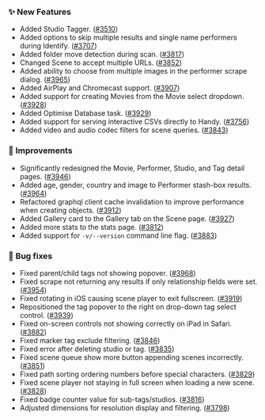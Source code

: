 ### ✨ New Features
* Added Studio Tagger. ([#3510](https://github.com/stashapp/stash/pull/3510))
* Added options to skip multiple results and single name performers during Identify. ([#3707](https://github.com/stashapp/stash/pull/3707))
* Added folder move detection during scan. ([#3817](https://github.com/stashapp/stash/pull/3817))
* Changed Scene to accept multiple URLs. ([#3852](https://github.com/stashapp/stash/pull/3852))
* Added ability to choose from multiple images in the performer scrape dialog. ([#3965](https://github.com/stashapp/stash/pull/3965))
* Added AirPlay and Chromecast support. ([#3907](https://github.com/stashapp/stash/pull/3907))
* Added support for creating Movies from the Movie select dropdown. ([#3928](https://github.com/stashapp/stash/pull/3928))
* Added Optimise Database task. ([#3929](https://github.com/stashapp/stash/pull/3929))
* Added support for serving interactive CSVs directly to Handy. ([#3756](https://github.com/stashapp/stash/pull/3756))
* Added video and audio codec filters for scene queries. ([#3843](https://github.com/stashapp/stash/pull/3843))

### 🎨 Improvements
* Significantly redesigned the Movie, Performer, Studio, and Tag detail pages. ([#3946](https://github.com/stashapp/stash/pull/3946))
* Added age, gender, country and image to Performer stash-box results. ([#3964](https://github.com/stashapp/stash/pull/3964))
* Refactored graphql client cache invalidation to improve performance when creating objects. ([#3912](https://github.com/stashapp/stash/pull/3912))
* Added Gallery card to the Gallery tab on the Scene page. ([#3927](https://github.com/stashapp/stash/pull/3927))
* Added more stats to the stats page. ([#3812](https://github.com/stashapp/stash/pull/3812))
* Added support for `-v/--version` command line flag. ([#3883](https://github.com/stashapp/stash/pull/3883))

### 🐛 Bug fixes
* Fixed parent/child tags not showing popover. ([#3968](https://github.com/stashapp/stash/pull/3968))
* Fixed scrape not returning any results if only relationship fields were set. ([#3954](https://github.com/stashapp/stash/pull/3954))
* Fixed rotating in iOS causing scene player to exit fullscreen. ([#3919](https://github.com/stashapp/stash/pull/3919))
* Repositioned the tag popover to the right on drop-down tag select control. ([#3939](https://github.com/stashapp/stash/pull/3939))
* Fixed on-screen controls not showing correctly on iPad in Safari. ([#3882](https://github.com/stashapp/stash/pull/3882))
* Fixed marker tag exclude filtering. ([#3846](https://github.com/stashapp/stash/pull/3846))
* Fixed error after deleting studio or tag. ([#3835](https://github.com/stashapp/stash/pull/3835))
* Fixed scene queue show more button appending scenes incorrectly. ([#3851](https://github.com/stashapp/stash/pull/3851))
* Fixed path sorting ordering numbers before special characters. ([#3829](https://github.com/stashapp/stash/pull/3829))
* Fixed scene player not staying in full screen when loading a new scene. ([#3828](https://github.com/stashapp/stash/pull/3828))
* Fixed badge counter value for sub-tags/studios. ([#3816](https://github.com/stashapp/stash/pull/3816))
* Adjusted dimensions for resolution display and filtering. ([#3798](https://github.com/stashapp/stash/pull/3798))
